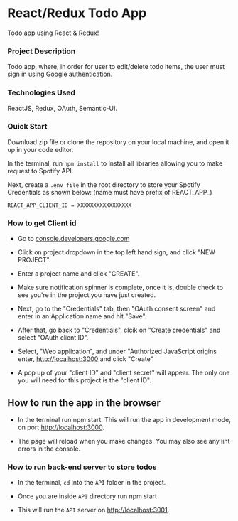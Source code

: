 # React/Redux Todo App

Todo app using React & Redux!

### Project Description

Todo app, where, in order for user to edit/delete todo items, the user must sign in using Google authentication.

### Technologies Used

ReactJS, Redux, OAuth, Semantic-UI.

### Quick Start 

Download zip file or clone the repository on your local machine, and open it up in your code editor.

In the terminal, run ```npm install``` to install all libraries allowing you to make request to Spotify API.

Next, create a ```.env file``` in the root directory to store your Spotify Credentials as shown below: (name must have prefix of REACT_APP_)

```REACT_APP_CLIENT_ID = XXXXXXXXXXXXXXXXX```



### How to get Client id

- Go to [console.developers.google.com](https://cloud.google.com)

- Click on project dropdown in the top left hand sign, and click "NEW PROJECT".

- Enter a project name and click "CREATE".

- Make sure notification spinner is complete, once it is, double check to see you're in the project you have just created.

- Next, go to the "Credentials" tab, then "OAuth consent screen" and enter in an Application name and hit "Save".

- After that, go back to "Credentials", clcik on "Create credentials" and select "OAuth client ID".

- Select, "Web application", and under "Authorized JavaScript origins enter, [http://localhost:3000](http://localhost:3000) and click "Create"

- A pop up of your "client ID" and "client secret" will appear. The only one you will need for this project is the "client ID".



## How to run the app in the browser

- In the terminal run npm start. This will run the app in development mode, on port [http://localhost:3000](http://localhost:3000).

- The page will reload when you make changes. You may also see any lint errors in the console.



### How to run back-end server to store todos

- In the terminal, ```cd``` into the ```API``` folder in the project.

- Once you are inside ```API``` directory run npm start

- This will run the ```API``` server on [http://localhost:3001](http://localhost:3001).

